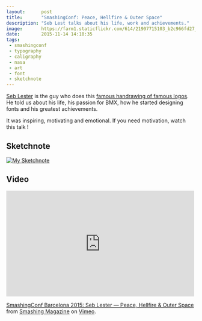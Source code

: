 ```yaml
---
layout:      post
title:       "SmashingConf: Peace, Hellfire & Outer Space"
description: "Seb Lest talks about his life, work and achievements."
image:       https://farm1.staticflickr.com/614/21907715103_b2c966fd27_b.jpg
date:        2015-11-14 14:10:35
tags:
 - smashingconf
 - typography
 - caligraphy
 - nasa
 - art
 - font
 - sketchnote
---
```


[Seb Lester](https://twitter.com/seblester) is the guy who does this [famous handrawing of famous logos](https://www.youtube.com/watch?v=1orjLpX7GbM).  
He told us about his life, his passion for BMX, how he started designing fonts and his greatest achievements.

It was inspiring, motivating and emotional. If you need motivation, watch this talk !

## Sketchnote

[![My Sketchnote](https://farm6.staticflickr.com/5648/22589393977_4021152d25_b.jpg)](https://flic.kr/p/Aq9xPX)

## Video

<iframe src="https://player.vimeo.com/video/145328392?title=0&byline=0&portrait=0" width="500" height="281" frameborder="0" webkitallowfullscreen mozallowfullscreen allowfullscreen></iframe> <p><a href="https://vimeo.com/145328392">SmashingConf Barcelona 2015: Seb Lester &mdash; Peace, Hellfire &amp; Outer Space</a> from <a href="https://vimeo.com/smashingmagazine">Smashing Magazine</a> on <a href="https://vimeo.com">Vimeo</a>.</p>
